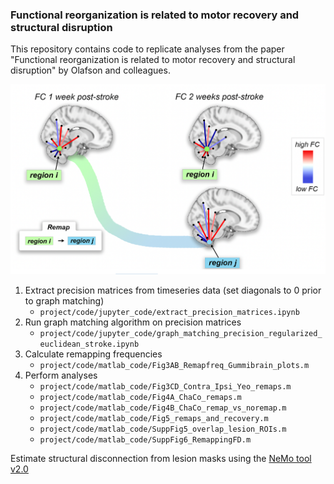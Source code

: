### Functional reorganization is related to motor recovery and structural disruption

This repository contains code to replicate analyses from the paper "Functional reorganization is related to motor recovery and structural disruption" by Olafson and colleagues.

![Thumbnail](thumbnail.png)

1. Extract precision matrices from timeseries data (set diagonals to 0 prior to graph matching)
	- `project/code/jupyter_code/extract_precision_matrices.ipynb`
2. Run graph matching algorithm on precision matrices
	- `project/code/jupyter_code/graph_matching_precision_regularized_euclidean_stroke.ipynb`
3. Calculate remapping frequencies
	- `project/code/matlab_code/Fig3AB_Remapfreq_Gummibrain_plots.m`
4. Perform analyses
	- `project/code/matlab_code/Fig3CD_Contra_Ipsi_Yeo_remaps.m`
	- `project/code/matlab_code/Fig4A_ChaCo_remaps.m`
	- `project/code/matlab_code/Fig4B_ChaCo_remap_vs_noremap.m`
	- `project/code/matlab_code/Fig5_remaps_and_recovery.m`
	- `project/code/matlab_code/SuppFig5_overlap_lesion_ROIs.m`
	- `project/code/matlab_code/SuppFig6_RemappingFD.m`

Estimate structural disconnection from lesion masks using the [NeMo tool v2.0](https://kuceyeski-wcm-web.s3.us-east-1.amazonaws.com/upload.html)
